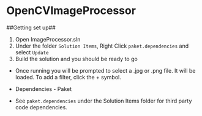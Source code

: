 # OpenCVImageProcessor

##Getting set up##
1. Open ImageProcessor.sln
2. Under the folder ```Solution Items```, Right Click ```paket.dependencies``` and select ```Update```
3. Build the solution and you should be ready to go

* Once running you will be prompted to select a .jpg or .png file. It will be loaded. To add a filter, click the + symbol. 

* Dependencies - Paket
* See ```paket.dependencies``` under the Solution Items folder for third party code dependencies.
